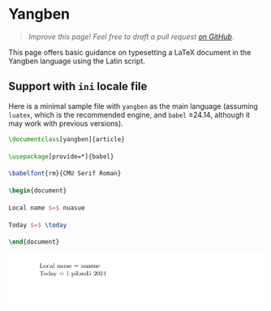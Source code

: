 # Yangben

<blockquote>
  <p><em>Improve this page! Feel free to draft a pull request <a href="https://github.com/latex3/babel/tree/docs/docs">on GitHub</a></em>.</p>
</blockquote>

This page offers basic guidance on typesetting a LaTeX document in the
Yangben language using the Latin script.

## Support with `ini` locale file

Here is a minimal sample file with `yangben` as the main language
(assuming `luatex`, which is the recommended engine, and `babel` ≥24.14,
although it may work with previous versions).

```tex
\documentclass[yangben]{article}

\usepackage[provide=*]{babel}

\babelfont{rm}{CMU Serif Roman}

\begin{document}

Local name $=$ nuasue

Today $=$ \today

\end{document}
```

![](../media/locale-yangben.png)
